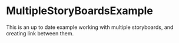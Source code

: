 # MultipleStoryBoardsExample
This is an up to date example working with multiple storyboards, and creating link between them. 
